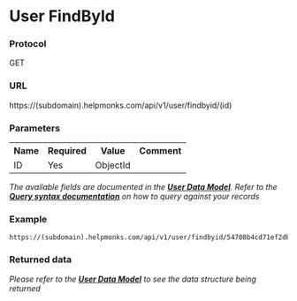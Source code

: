 # User FindById

### Protocol
GET

### URL
https://(subdomain).helpmonks.com/api/v1/user/findbyid/(id)

### Parameters
<table>
    <tr>
        <th>Name</th>
        <th>Required</th>
        <th>Value</th>
        <th>Comment</th>
    </tr>
    <tr>
        <td>ID</td>
        <td>Yes</td>
        <td>ObjectId</td>
        <td></td>
    </tr>
</table>

*The available fields are documented in the **[User Data Model](/api/models/user/)**. Refer to the **[Query syntax documentation](/api/syntax)** on how to query against your records*

### Example

```
https://(subdomain).helpmonks.com/api/v1/user/findbyid/54708b4cd71ef2dbdb557b9d
```

### Returned data

*Please refer to the **[User Data Model](/api/models/user/)** to see the data structure being returned*

